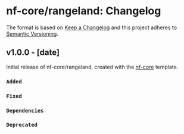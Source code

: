 # nf-core/rangeland: Changelog

The format is based on [Keep a Changelog](https://keepachangelog.com/en/1.0.0/)
and this project adheres to [Semantic Versioning](https://semver.org/spec/v2.0.0.html).

## v1.0.0 - [date]

Initial release of nf-core/rangeland, created with the [nf-core](https://nf-co.re/) template.

### `Added`

### `Fixed`

### `Dependencies`

### `Deprecated`
